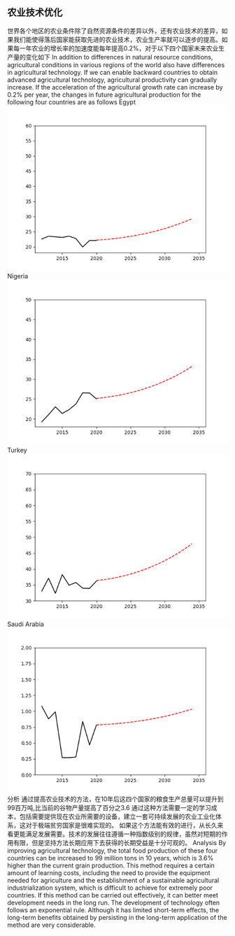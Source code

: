 ## 农业技术优化
世界各个地区的农业条件除了自然资源条件的差异以外，还有农业技术的差异，如果我们能使得落后国家能获取先进的农业技术，农业生产率就可以逐步的提高。如果每一年农业的增长率的加速度能每年提高0.2%，对于以下四个国家未来农业生产量的变化如下
In addition to differences in natural resource conditions, agricultural conditions in various regions of the world also have differences in agricultural technology. If we can enable backward countries to obtain advanced agricultural technology, agricultural productivity can gradually increase. If the acceleration of the agricultural growth rate can increase by 0.2% per year, the changes in future agricultural production for the following four countries are as follows
Egypt
![img](egypt.png)
Nigeria
![img](Nigeria.png)
Turkey
![img](turkey.png)
Saudi Arabia
![img](saudi.png)
分析 通过提高农业技术的方法，在10年后这四个国家的粮食生产总量可以提升到99百万吨,比当前的谷物产量提高了百分之3.6
通过这种方法需要一定的学习成本，包括需要提供现在农业所需要的设备，建立一套可持续发展的农业工业化体系，这对于极端贫穷国家是很难实现的。
如果这个方法能有效的进行，从长久来看更能满足发展需要。技术的发展往往遵循一种指数级别的规律，虽然对短期的作用有限，但是坚持方法长期应用下去获得的长期受益是十分可观的。
Analysis By improving agricultural technology, the total food production of these four countries can be increased to 99 million tons in 10 years, which is 3.6% higher than the current grain production.
This method requires a certain amount of learning costs, including the need to provide the equipment needed for agriculture and the establishment of a sustainable agricultural industrialization system, which is difficult to achieve for extremely poor countries.
If this method can be carried out effectively, it can better meet development needs in the long run. The development of technology often follows an exponential rule. Although it has limited short-term effects, the long-term benefits obtained by persisting in the long-term application of the method are very considerable.